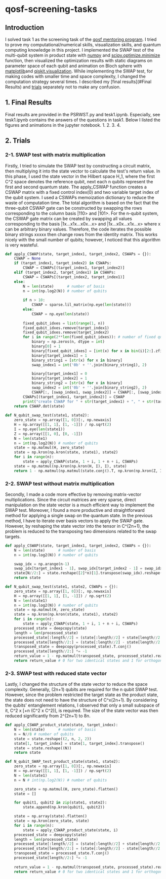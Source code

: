 # qosf-screening-tasks

## Introduction
I solved task 1 as the screening task of the [qosf mentoring program](https://qosf.org/qc_mentorship/ "qosf mentorship link"). I tried to prove my computational/numerical skills, visualization skills, and quantum computing knowledge in this project. I implemented the SWAP test of the multi-qubit system in product state with [numpy](https://numpy.org/ "numpy official page link") and [scipy.optimize.minimize](https://docs.scipy.org/doc/scipy/reference/generated/scipy.optimize.minimize.html "scipy documentation link about optimize.minimize") function, then visualized the optimization results with static diagrams on parameter space of each qubit and animation on Bloch sphere with [matplotlib](https://matplotlib.org/ "matplotlib official page link")and [qiskit.visualization](https://qiskit.org/documentation/apidoc/visualization.html "qiskit official documentation link about qiskit.visualization library"). While implementing the SWAP test, for making codes with smaller time and space complexity, I changed the computation strategy several times. I described my [final results](#Final Results) and [trials](#Trials) separately not to make any confusion. 

## 1. Final Results
Final results are provided in the PSRWST.py and tesk1.ipynb. Especially, see tesk1.ipynb contains the answers of the questions in task1. Below I listed the figures and animations in the jupyter notebook.
1. 
2. 
3. 
4. 


## 2. Trials

### 2-1. SWAP test with matrix multiplication
Firstly, I tried to simulate the SWAP test by constructing a circuit matrix, then multiplying it into the state vector to calculate the test's return value. In this phase, I used the state vector in the Hilbert space H_1, where the first C^2 space denotes the reference qubit, next each n qubits represent the first and second quantum state. The apply_CSWAP function creates a CSWAP matrix with a fixed control index(0) and two variable target index of the qubit system. I used a CSWAPs memoization dictionary to reduce the waste of computation time. The total algorithm is based on the fact that the three-qubit CSWAP gate can be constructed by swapping the rows corresponding to the column basis |110> and |101>. For the n-qubit system, the CSWAP gate matrix can be created by swapping all values corresponding to the basis |1x...x1x...x0x...x> and |1x...x0x...x1x...x> where x can be arbitrary binary values. Therefore, the code iterates the possible binary strings xxxxx then change rows from the identity matrix. This works nicely with the small number of qubits; however, I noticed that this algorithm is very wasteful. 

```python
def apply_CSWAP(state, target_index1, target_index2, CSWAPs = {}):
    CSWAP = None
    if (target_index1, target_index2) in CSWAPs:
        CSWAP = CSWAPs[(target_index1, target_index2)]
    elif (target_index2, target_index1) in CSWAPs:
        CSWAP = CSWAPs[(target_index2, target_index1)]
    else:
        N = len(state)      # number of basis
        n = int(np.log2(N)) # number of qubits
        
        if n > 10:
            CSWAP = sparse.lil_matrix(np.eye(len(state)))
        else:
            CSWAP = np.eye(len(state))
            
        fixed_qubit_idxes = list(range(1, n))
        fixed_qubit_idxes.remove(target_index1)
        fixed_qubit_idxes.remove(target_index2)
        for i in range(2**len(fixed_qubit_idxes)): # number of fixed qubits while applying swap gate (except control qubit)
            binary = np.zeros(n, dtype = int)
            binary[0] = 1
            binary[fixed_qubit_idxes] = [int(x) for x in bin(i)[2:].zfill(len(fixed_qubit_idxes))]
            binary[target_index1] = 1
            binary_string1 = [str(x) for x in binary]
            swap_index1 = int('0b' + ''.join(binary_string1), 2)

            binary[target_index1] = 0
            binary[target_index2] = 1
            binary_string2 = [str(x) for x in binary]
            swap_index2 = int('0b' + ''.join(binary_string2), 2)
            CSWAP[:, [swap_index1, swap_index2]] = CSWAP[:, [swap_index2, swap_index1]]
        CSWAPs[(target_index1, target_index2)] = CSWAP
        print("create CSWAP for " + str(target_index1) + ", " + str(target_index2))
    return CSWAP.dot(state)
    
def N_qubit_swap_test(state1, state2):
    zero_state = np.array([1, 0])[:, np.newaxis]
    H = np.array([[1, 1], [1, -1]]) / np.sqrt(2)
    I = np.eye(len(state1))
    Z = np.array([[1, 0], [0, -1]])
    N = len(state1)
    n = int(np.log2(N)) # number of qubits
    state = np.matmul(H, zero_state)
    state = np.kron(np.kron(state, state1), state2)
    for i in range(n):
        state = apply_CSWAP(state, 1 + i, 1 + n + i, CSWAPs)
    state = np.matmul(np.kron(np.kron(H, I), I), state)
    return 1 - np.matmul(np.matmul(state.conj().T, np.kron(np.kron(Z, I), I)), state)[0, 0].real # 0 for same two state and 1 for orthogonal state
```

### 2-2. SWAP test without matrix multiplication
Secondly, I made a code more effective by removing matrix-vector multiplications. Since the circuit matrices are very sparse, direct manipulation on the state vector is a much efficient way to implement the SWAP test. Moreover, I found a more productive and straightforward method for applying a single swap on the quantum state. In the previous method, I have to iterate over basis vectors to apply the SWAP gate. However, by reshaping the state vector into the tensor in C^(2n+1), the problem is reduced to the transposing two dimensions related to the swap targets.

```python
def apply_CSWAP(state, target_index1, target_index2, CSWAPs = {}):
    N = len(state)      # number of basis
    n = int(np.log2(N)) # number of qubits

    swap_idx = np.arange(n-1)
    swap_idx[target_index1 - 1], swap_idx[target_index2 - 1] = swap_idx[target_index2 - 1], swap_idx[target_index1 - 1]
    state[N//2:] = state.reshape([2]*n)[1].transpose(swap_idx).reshape((2**(n-1),1))
    return state

def N_qubit_swap_test(state1, state2, CSWAPs = {}):
    zero_state = np.array([1, 0])[:, np.newaxis]
    H = np.array([[1, 1], [1, -1]]) / np.sqrt(2)
    N = len(state1)
    n = int(np.log2(N)) # number of qubits
    state = np.matmul(H, zero_state)
    state = np.kron(np.kron(state, state1), state2)
    for i in range(n):
        state = apply_CSWAP(state, 1 + i, 1 + n + i, CSWAPs)
    processed_state = deepcopy(state)
    length = len(processed_state)
    processed_state[:length//2] = (state[:length//2] + state[length//2:])/np.sqrt(2)
    processed_state[length//2:] = (state[:length//2] - state[length//2:])/np.sqrt(2)
    transposed_state = deepcopy(processed_state).T.conj()
    processed_state[length//2:] *= -1
    return_value = 1 - np.matmul(transposed_state, processed_state).real
    return return_value # 0 for two identical states and 1 for orthogonal states

```

### 2-3. SWAP test with reduced state vector
Lastly, I changed the structure of the state vector to reduce the space complexity. Generally, (2n+1) qubits are required for the n qubit SWAP test. However, since the problem restricted the target state as the product state, the state does not need to have the structure of C^x(2n+1). By considering the qubits' entanglement relations, I observed that only a small subspace of it, C^2 x [+n (C^2 x C^2)], is required. The size of the state vector was then reduced significantly from 2^(2n+1) to 8n. 

```python
def apply_CSWAP_product_state(state, target_index):
    N = len(state)      # number of basis
    n = N//8 # number of qubits
    state = state.reshape((2, n, 2, 2))
    state[1, target_index] = state[1, target_index].transpose()
    state = state.reshape((N))
    return state

def N_qubit_SWAP_test_product_state(state1, state2):
    zero_state = np.array([1, 0])[:, np.newaxis]
    H = np.array([[1, 1], [1, -1]]) / np.sqrt(2)
    N = len(state1)
    n = N # int(np.log2(N)) # number of qubits

    zero_state = np.matmul(H, zero_state).flatten()
    state = []

    for qubit1, qubit2 in zip(state1, state2):
        state.append(np.kron(qubit1, qubit2))

    state = np.array(state).flatten()
    state = np.kron(zero_state, state)
    for i in range(n):
        state = apply_CSWAP_product_state(state, i)
    processed_state = deepcopy(state)
    length = len(processed_state)
    processed_state[:length//2] = (state[:length//2] + state[length//2:])/np.sqrt(2)
    processed_state[length//2:] = (state[:length//2] - state[length//2:])/np.sqrt(2)
    transposed_state = processed_state.T.conj()
    processed_state[length//2:] *= -1
    
    return_value = 1 - np.matmul(transposed_state, processed_state).real
    return return_value # 0 for two identical states and 1 for orthogonal states


```